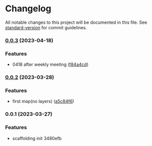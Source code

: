# Changelog

All notable changes to this project will be documented in this file. See [standard-version](https://github.com/conventional-changelog/standard-version) for commit guidelines.

### [0.0.3](https://github.com/2binfront/vue-ts-ol/compare/v0.0.2...v0.0.3) (2023-04-18)


### Features

* 0418 after weekly meeting ([f84a4cd](https://github.com/2binfront/vue-ts-ol/commit/f84a4cd13674cf6c7aa16d9a68ad6a71c9205f47))

### [0.0.2](https://github.com/2binfront/vue-ts-ol/compare/v0.0.1...v0.0.2) (2023-03-28)


### Features

* first map(no layers) ([a5c84f6](https://github.com/2binfront/vue-ts-ol/commit/a5c84f6aea620b5dc3d7261e40ea8c2e13703900))

### 0.0.1 (2023-03-27)


### Features

* scaffolding init 3480efb

